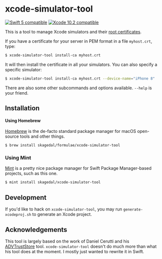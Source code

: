 # xcode-simulator-tool

[![Swift 5 compatible][swift-badge]][Swift] [![Xcode 10.2 compatible][xcode-badge]][Xcode] 

This is a tool to manage Xcode simulators and their [root certificates][RootCertificate]. 

If you have a certificate for your server in PEM format in a file `myhost.crt`, type:

```bash
$ xcode-simulator-tool install-ca myhost.crt
```

It will then install the certificate in all your simulators. You can also specify a specific simulator:

```bash
$ xcode-simulator-tool install-ca myhost.crt --device-name="iPhone 8"
```

There are also some other subcommands and options available. `--help` is your friend.

## Installation

#### Using Homebrew

[Homebrew] is the de-facto standard package manager for macOS open-source tools and other things.

```bash
$ brew install skagedal/formulae/xcode-simulator-tool
```

### Using Mint

[Mint] is a pretty nice package manager for Swift Package Manager-based projects, such as this one. 

```bash
$ mint install skagedal/xcode-simulator-tool
```

## Development

If you'd like to hack on `xcode-simulator-tool`, you may run `generate-xcodeproj.sh` to generate an Xcode project. 

## Acknowledgements

This tool is largely based on the work of Daniel Cerutti and his [ADVTrustStore] tool.  `xcode-simulator-tool` doesn't do much more than what his tool does at the moment.  I mostly just wanted to rewrite it in Swift.

[ADVTrustStore]: https://github.com/ADVTOOLS/ADVTrustStore
[Homebrew]: https://brew.sh
[Mint]: https://github.com/yonaskolb/Mint
[RootCertificate]: https://en.wikipedia.org/wiki/Root_certificate
[Swift]: https://developer.apple.com/swift/
[Xcode]: https://developer.apple.com/xcode/

[swift-badge]: https://img.shields.io/badge/swift-5-orange.svg?style=flat
[xcode-badge]: https://img.shields.io/badge/xcode-10.2-blue.svg?style=flat 
